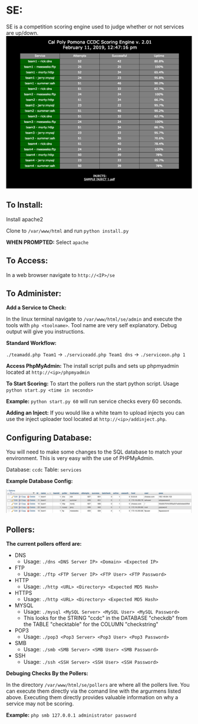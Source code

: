 # SE:
SE is a competition scoring engine used to judge whether or not services are up/down.
![alt text](https://github.com/shad0wghost/se/blob/master/DemoImg.png)

## To Install:
Install apache2

Clone to `/var/www/html` and run `python install.py` 

**WHEN PROMPTED:** Select `apache`

## To Access: 
In a web browser navigate to `http://<IP>/se`

## To Administer:
**Add a Service to Check:**

In the linux terminal navigate to `/var/www/html/se/admin` and execute the tools with `php <toolname>`. Tool name are very self explanatory. Debug output will give you instructions. 

**Standard Workflow:**

`./teamadd.php Team1` -> `./serviceadd.php Team1 dns` -> `./serviceon.php 1`

**Access PhpMyAdmin:**
The install script pulls and sets up phpmyadmin located at `http://<ip>/phpmyadmin` 

**To Start Scoring:**
To start the pollers run the start python script. Usage `python start.py <time in seconds>`

**Example:** `python start.py 60` will run service checks every 60 seconds.

**Adding an Inject:** 
If you would like a white team to upload injects you can use the inject uploader tool located at `http://<ip>/addinject.php`.

## Configuring Database:

You will need to make some changes to the SQL database to match your environment. This is very easy with the use of PHPMyAdmin.

Database: `ccdc` Table: `services` 

**Example Database Config:**

![alt text](https://github.com/shad0wghost/se/blob/master/DemoDB.png)

## Pollers:

**The current pollers offerd are:**

* DNS 
  + Usage: `./dns <DNS Server IP> <Domain> <Expected IP>`
* FTP 
  + Usage: `./ftp <FTP Server IP> <FTP User> <FTP Password>`
* HTTP
  + Usage: `./http <URL> <Directory> <Expected MD5 Hash>`
* HTTPS 
  + Usage: `./http <URL> <Directory> <Expected MD5 Hash>`
* MYSQL 
  + Usage: `./mysql <MySQL Server> <MySQL User> <MySQL Password>`
  + This looks for the STRING "ccdc" in the DATABASE "checkdb" from the TABLE "checktable" for the COLUMN "checkstring" 
* POP3 
  + Usage: `./pop3 <Pop3 Server> <Pop3 User> <Pop3 Password>`
* SMB 
  + Usage: `./smb <SMB Server> <SMB User> <SMB Password>`
* SSH
  + Usage: `./ssh <SSH Server> <SSH User> <SSH Password>`
  
**Debuging Checks By the Pollers:**

In the directory `/var/www/html/se/pollers` are where all the pollers live. You can execute them directly via the comand line with the argurmens listed above. Executing them directly provides valuable information on why a service may not be scoring.  

**Example:** `php smb 127.0.0.1 administrator password` 
 
